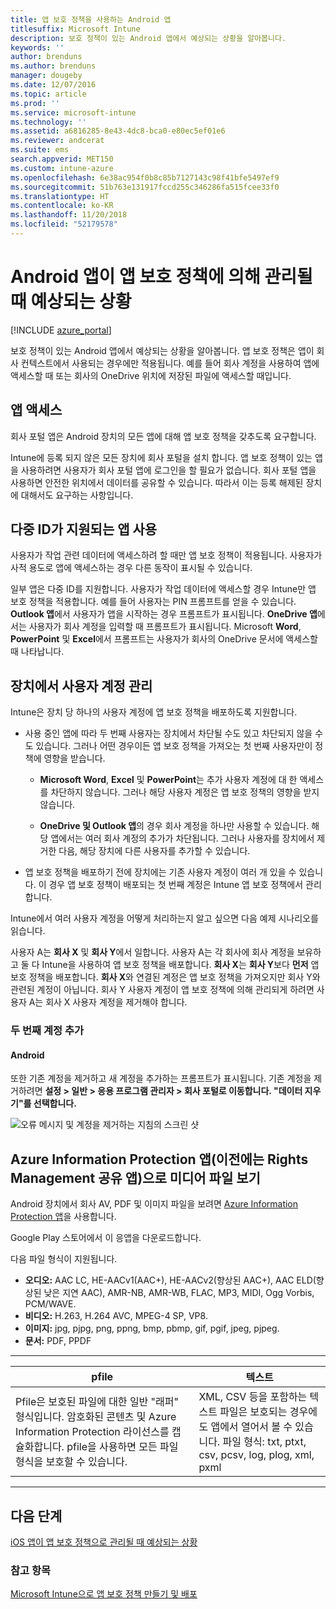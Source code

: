 ```yaml
---
title: 앱 보호 정책을 사용하는 Android 앱
titlesuffix: Microsoft Intune
description: 보호 정책이 있는 Android 앱에서 예상되는 상황을 알아봅니다.
keywords: ''
author: brenduns
ms.author: brenduns
manager: dougeby
ms.date: 12/07/2016
ms.topic: article
ms.prod: ''
ms.service: microsoft-intune
ms.technology: ''
ms.assetid: a6816285-8e43-4dc8-bca0-e80ec5ef01e6
ms.reviewer: andcerat
ms.suite: ems
search.appverid: MET150
ms.custom: intune-azure
ms.openlocfilehash: 6e38ac954f0b8c85b7127143c98f41bfe5497ef9
ms.sourcegitcommit: 51b763e131917fccd255c346286fa515fcee33f0
ms.translationtype: HT
ms.contentlocale: ko-KR
ms.lasthandoff: 11/20/2018
ms.locfileid: "52179578"
---
```

# <a name="what-to-expect-when-your-android-app-is-managed-by-app-protection-policies"></a>Android 앱이 앱 보호 정책에 의해 관리될 때 예상되는 상황 

[!INCLUDE [azure_portal](./includes/azure_portal.md)]

보호 정책이 있는 Android 앱에서 예상되는 상황을 알아봅니다. 앱 보호 정책은 앱이 회사 컨텍스트에서 사용되는 경우에만 적용됩니다. 예를 들어 회사 계정을 사용하여 앱에 액세스할 때 또는 회사의 OneDrive 위치에 저장된 파일에 액세스할 때입니다.
##  <a name="accessing-apps"></a>앱 액세스

회사 포털 앱은 Android 장치의 모든 앱에 대해 앱 보호 정책을 갖추도록 요구합니다.

Intune에 등록 되지 않은 모든 장치에 회사 포털을 설치 합니다. 앱 보호 정책이 있는 앱을 사용하려면 사용자가 회사 포털 앱에 로그인을 할 필요가 없습니다.
회사 포털 앱을 사용하면 안전한 위치에서 데이터를 공유할 수 있습니다. 따라서 이는 등록 해제된 장치에 대해서도 요구하는 사항입니다.


##  <a name="using-apps-with-multi-identity-support"></a>다중 ID가 지원되는 앱 사용

사용자가 작업 관련 데이터에 액세스하려 할 때만 앱 보호 정책이 적용됩니다.  사용자가 사적 용도로 앱에 액세스하는 경우 다른 동작이 표시될 수 있습니다.

일부 앱은 다중 ID를 지원합니다. 사용자가 작업 데이터에 액세스할 경우 Intune만 앱 보호 정책을 적용합니다.  예를 들어 사용자는 PIN 프롬프트를 얻을 수 있습니다.  **Outlook 앱**에서 사용자가 앱을 시작하는 경우 프롬프트가 표시됩니다. **OneDrive 앱**에서는 사용자가 회사 계정을 입력할 때 프롬프트가 표시됩니다.  Microsoft **Word**, **PowerPoint** 및 **Excel**에서 프롬프트는 사용자가 회사의 OneDrive 문서에 액세스할 때 나타납니다.
##  <a name="managing-user-accounts-on-the-device"></a>장치에서 사용자 계정 관리

Intune은 장치 당 하나의 사용자 계정에 앱 보호 정책을 배포하도록 지원합니다.

* 사용 중인 앱에 따라 두 번째 사용자는 장치에서 차단될 수도 있고 차단되지 않을 수도 있습니다. 그러나 어떤 경우이든 앱 보호 정책을 가져오는 첫 번째 사용자만이 정책에 영향을 받습니다.

  * **Microsoft Word**, **Excel** 및 **PowerPoint**는 추가 사용자 계정에 대 한 액세스를 차단하지 않습니다. 그러나 해당 사용자 계정은 앱 보호 정책의 영향을 받지 않습니다.

  * **OneDrive 및 Outlook 앱**의 경우 회사 계정을 하나만 사용할 수 있습니다.  해당 앱에서는 여러 회사 계정의 추가가 차단됩니다.  그러나 사용자를 장치에서 제거한 다음, 해당 장치에 다른 사용자를 추가할 수 있습니다.


* 앱 보호 정책을 배포하기 전에 장치에는 기존 사용자 계정이 여러 개 있을 수 있습니다. 이 경우 앱 보호 정책이 배포되는 첫 번째 계정은 Intune 앱 보호 정책에서 관리합니다.


Intune에서 여러 사용자 계정을 어떻게 처리하는지 알고 싶으면 다음 예제 시나리오를 읽습니다.

사용자 A는 **회사 X** 및 **회사 Y**에서 일합니다. 사용자 A는 각 회사에 회사 계정을 보유하고 둘 다 Intune을 사용하여 앱 보호 정책을 배포합니다. **회사 X**는 **회사 Y**보다 **먼저** 앱 보호 정책을 배포합니다. **회사 X**와 연결된 계정은 앱 보호 정책을 가져오지만 회사 Y와 관련된 계정이 아닙니다. 회사 Y 사용자 계정이 앱 보호 정책에 의해 관리되게 하려면 사용자 A는 회사 X 사용자 계정을 제거해야 합니다.
### <a name="adding-a-second-account"></a>두 번째 계정 추가
####  <a name="android"></a>Android
또한 기존 계정을 제거하고 새 계정을 추가하는 프롬프트가 표시됩니다.  기존 계정을 제거하려면 **설정 &gt; 일반 &gt; 응용 프로그램 관리자 &gt; 회사 포털로 이동합니다. "데이터 지우기"를 선택합니다.**

![오류 메시지 및 계정을 제거하는 지침의 스크린 샷](./media/android-switch-user.png)

##  <a name="viewing-media-files-with-the-azure-information-protection-app-previously-known-as-rights-management-sharing-app"></a>Azure Information Protection 앱(이전에는 Rights Management 공유 앱)으로 미디어 파일 보기
Android 장치에서 회사 AV, PDF 및 이미지 파일을 보려면 [Azure Information Protection 앱](https://play.google.com/store/apps/details?id=com.microsoft.ipviewer)을 사용합니다.

Google Play 스토어에서 이 응앱을 다운로드합니다.  

다음 파일 형식이 지원됩니다.

* **오디오:** AAC LC, HE-AACv1(AAC+), HE-AACv2(향상된 AAC+), AAC ELD(향상된 낮은 지연 AAC), AMR-NB, AMR-WB, FLAC, MP3, MIDI, Ogg Vorbis, PCM/WAVE.
* **비디오:** H.263, H.264 AVC, MPEG-4 SP, VP8.
* **이미지:** jpg, pjpg, png, ppng, bmp, pbmp, gif, pgif, jpeg, pjpeg.
* **문서:** PDF, PPDF

------------

|                                                                                 <strong>pfile</strong>                                                                                 |                                                                      <strong>텍스트</strong>                                                                      |
|----------------------------------------------------------------------------------------------------------------------------------------------------------------------------------------|-----------------------------------------------------------------------------------------------------------------------------------------------------------------|
| Pfile은 보호된 파일에 대한 일반 "래퍼" 형식입니다. 암호화된 콘텐츠 및 Azure Information Protection 라이선스를 캡슐화합니다. pfile을 사용하면 모든 파일 형식을 보호할 수 있습니다. | XML, CSV 등을 포함하는 텍스트 파일은 보호되는 경우에도 앱에서 열어서 볼 수 있습니다. 파일 형식: txt, ptxt, csv, pcsv, log, plog, xml, pxml |

---------------
## <a name="next-steps"></a>다음 단계
[iOS 앱이 앱 보호 정책으로 관리될 때 예상되는 상황](app-protection-enabled-apps-ios.md)

### <a name="see-also"></a>참고 항목
[Microsoft Intune으로 앱 보호 정책 만들기 및 배포](app-protection-policies.md)
